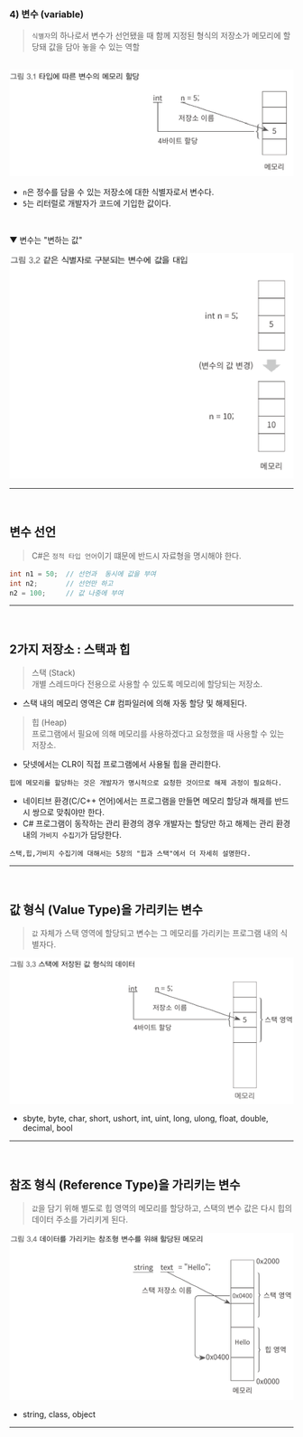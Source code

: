 ### 4) 변수 (variable)
> `식별자`의 하나로서 변수가 선언됐을 때 함께 지정된 형식의 저장소가 메모리에 할당돼 값을 담아 놓을 수 있는 역할

<br>
<img src="./Images/3_1.png" width="600"/>

- `n`은 정수를 담을 수 있는 저장소에 대한 식별자로서 변수다.
- `5`는 리터럴로 개발자가 코드에 기입한 값이다.
<br>

▼ 변수는 "변하는 값"

<img src="./Images/3_2.png" width="600"/>

****
<br>

## 변수 선언
> C#은 `정적 타입 언어`이기 떄문에 반드시 자료형을 명시해야 한다.

```csharp
int n1 = 50;  // 선언과  동시에 값을 부여
int n2;       // 선언만 하고
n2 = 100;     // 값 나중에 부여
```

****
<br>

## 2가지 저장소 : 스택과 힙
> 스택 (Stack)    
> 개별 스레드마다 전용으로 사용할 수 있도록 메모리에 할당되는 저장소.
- 스택 내의 메모리 영역은 C# 컴파일러에 의해 자동 할당 및 해제된다.

> 힙 (Heap)    
> 프로그램에서 필요에 의해 메모리를 사용하겠다고 요청했을 때 사용할 수 있는 저장소.
- 닷넷에서는 CLR이 직접 프로그램에서 사용될 힙을 관리한다.

```
힙에 메모리를 할당하는 것은 개발자가 명시적으로 요청한 것이므로 해제 과정이 필요하다.
```
- 네이티브 환경(C/C++ 언어)에서는 프로그램을 만들면 메모리 할당과 해제를 반드시 쌍으로 맞춰야만 한다.
- C# 프로그램이 동작하는 관리 환경의 경우 개발자는 할당만 하고 해제는 관리 환경 내의 `가비지 수집기`가 담당한다.

```
스택,힙,가비지 수집기에 대해서는 5장의 "힙과 스택"에서 더 자세히 설명한다.
```

****
<br>

## 값 형식 (Value Type)을 가리키는 변수
> `값` 자체가 스택 영역에 할당되고 변수는 그 메모리를 가리키는 프로그램 내의 식별자다.

<img src="./Images/3_3.png" width="600"/>

- sbyte, byte, char, short, ushort, int, uint, long, ulong, float, double, decimal, bool
****
<br>

## 참조 형식 (Reference Type)을 가리키는 변수
> `값`을 담기 위해 별도로 힙 영역의 메모리를 할당하고, 스택의 변수 값은 다시 힙의 데이터 주소를 가리키게 된다.

<img src="./Images/3_4.png" width="600"/>

- string, class, object
****
<br>



